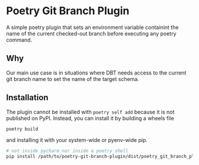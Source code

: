 # Poetry Git Branch Plugin
A simple poetry plugin that sets an environment variable containint the name of the current checked-out branch before executing any poetry command.

## Why
Our main use case is in situations where DBT needs access to the current git branch name to set the name of the target schema.

## Installation
The plugin cannot be installed with `poetry self add` because it is not published on PyPI.
Instead, you can install it by building a wheels file
```bash
poetry build
```
and installing it with your system-wide or pyenv-wide pip.
```bash
# not inside pycharm nor inside a poetry shell
pip install /path/to/poetry-git-branch-plugin/dist/poetry_git_branch_plugin-0.1.0-py3-none-any.whl
```

